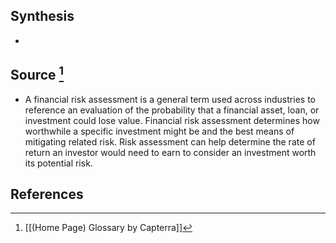 ## Synthesis
- 
## Source [^1]
- A financial risk assessment is a general term used across industries to reference an evaluation of the probability that a financial asset, loan, or investment could lose value. Financial risk assessment determines how worthwhile a specific investment might be and the best means of mitigating related risk. Risk assessment can help determine the rate of return an investor would need to earn to consider an investment worth its potential risk.
## References

[^1]: [[(Home Page) Glossary by Capterra]]